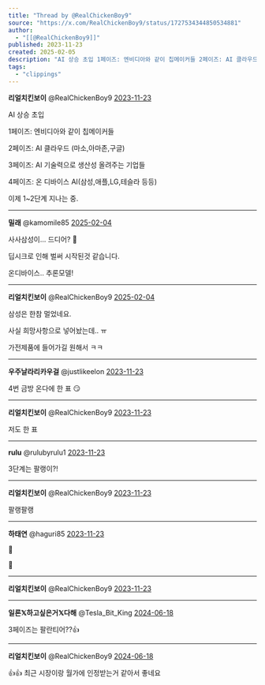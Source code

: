 ```yaml
---
title: "Thread by @RealChickenBoy9"
source: "https://x.com/RealChickenBoy9/status/1727534344850534881"
author:
  - "[[@RealChickenBoy9]]"
published: 2023-11-23
created: 2025-02-05
description: "AI 상승 초입 1페이즈: 엔비디아와 같이 칩메이커들 2페이즈: AI 클라우드 (마소,아마존,구글) 3페이즈: AI 기술력으로 생산성 올려주는 기업들 4페이즈: 온 디바이스 AI(삼성,애플,LG,테슬라 등등) 이제 1~2단계 지나는 중."
tags:
  - "clippings"
---
```

**리얼치킨보이** @RealChickenBoy9 [2023-11-23](https://x.com/RealChickenBoy9/status/1727534344850534881)

AI 상승 초입

1페이즈: 엔비디아와 같이 칩메이커들

2페이즈: AI 클라우드 (마소,아마존,구글)

3페이즈: AI 기술력으로 생산성 올려주는 기업들

4페이즈: 온 디바이스 AI(삼성,애플,LG,테슬라 등등)

이제 1~2단계 지나는 중.

---

**밀래** @kamomile85 [2025-02-04](https://x.com/kamomile85/status/1886796161928855798)

사사삼성이... 드디어? 🤣

딥시크로 인해 벌써 시작된것 같습니다.

온디바이스.. 추론모델!

---

**리얼치킨보이** @RealChickenBoy9 [2025-02-04](https://x.com/RealChickenBoy9/status/1886796274558767182)

삼성은 한참 멀었네요.

사실 희망사항으로 넣어놨는데.. ㅠ

가전제품에 들어가길 원해서 ㅋㅋ

---

**우주날라리카우걸** @justlikeelon [2023-11-23](https://x.com/justlikeelon/status/1727536548021977409)

4번 금방 온다에 한 표 😏

---

**리얼치킨보이** @RealChickenBoy9 [2023-11-23](https://x.com/RealChickenBoy9/status/1727536926666969251)

저도 한 표

---

**rulu** @rulubyrulu1 [2023-11-23](https://x.com/rulubyrulu1/status/1727565015354577219)

3단계는 팔랭이?!

---

**리얼치킨보이** @RealChickenBoy9 [2023-11-23](https://x.com/RealChickenBoy9/status/1727572758358569177)

팔랭팔랭

---

**하태연** @haguri85 [2023-11-23](https://x.com/haguri85/status/1727536144706076846)

🐸

🍿

---

**리얼치킨보이** @RealChickenBoy9 [2023-11-23](https://x.com/RealChickenBoy9/status/1727539512333811761)

---

**일론𝕏하고싶은거𝕏다해** @Tesla\_Bit\_King [2024-06-18](https://x.com/Tesla_Bit_King/status/1802934580074414570)

3페이즈는 팔란티어??👍

---

**리얼치킨보이** @RealChickenBoy9 [2024-06-18](https://x.com/RealChickenBoy9/status/1802935011735482388)

👍👍 최근 시장이랑 월가에 인정받는거 같아서 좋네요